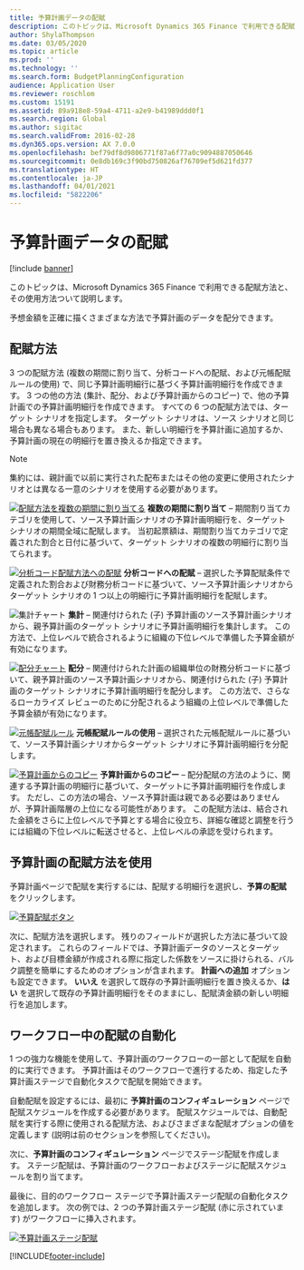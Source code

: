```yaml
---
title: 予算計画データの配賦
description: このトピックは、Microsoft Dynamics 365 Finance で利用できる配賦方法と、その使用方法ついて説明します。
author: ShylaThompson
ms.date: 03/05/2020
ms.topic: article
ms.prod: ''
ms.technology: ''
ms.search.form: BudgetPlanningConfiguration
audience: Application User
ms.reviewer: roschlom
ms.custom: 15191
ms.assetid: 89a918e8-59a4-4711-a2e9-b41989ddd0f1
ms.search.region: Global
ms.author: sigitac
ms.search.validFrom: 2016-02-28
ms.dyn365.ops.version: AX 7.0.0
ms.openlocfilehash: bef79df8d9806771f87a6f77a0c9094887050646
ms.sourcegitcommit: 0e8db169c3f90bd750826af76709ef5d621fd377
ms.translationtype: HT
ms.contentlocale: ja-JP
ms.lasthandoff: 04/01/2021
ms.locfileid: "5822206"
---
```

# <a name="budget-planning-data-allocation"></a>予算計画データの配賦

[!include [banner](../includes/banner.md)]

このトピックは、Microsoft Dynamics 365 Finance で利用できる配賦方法と、その使用方法ついて説明します。  

予想金額を正確に描くさまざまな方法で予算計画のデータを配分できます。

## <a name="allocation-methods"></a>配賦方法
3 つの配賦方法 (複数の期間に割り当て、分析コードへの配賦、および元帳配賦ルールの使用) で、同じ予算計画明細行に基づく予算計画明細行を作成できます。 3 つの他の方法 (集計、配分、および予算計画からのコピー) で、他の予算計画での予算計画明細行を作成できます。 すべての 6 つの配賦方法では、ターゲット シナリオを指定します。 ターゲット シナリオは、ソース シナリオと同じ場合も異なる場合もあります。 また、新しい明細行を予算計画に追加するか、予算計画の現在の明細行を置き換えるか指定できます。

> [!NOTE] 
> 集約には、親計画で以前に実行された配布またはその他の変更に使用されたシナリオとは異なる一意のシナリオを使用する必要があります。  

[![配賦方法を複数の期間に割り当てる](./media/allocateacrossperiods-300x259.png)](./media/allocateacrossperiods.png)
**複数の期間に割り当て** – 期間割り当てカテゴリを使用して、ソース予算計画シナリオの予算計画明細行を、ターゲット シナリオの期間全域に配賦します。 当初起票額は、期間割り当てカテゴリで定義された割合と日付に基づいて、ターゲット シナリオの複数の明細行に割り当てられます。         

[![分析コード配賦方法への配賦](./media/allocatetodimensions.jpg)](./media/allocatetodimensions.jpg)
**分析コードへの配賦** – 選択した予算配賦条件で定義された割合および財務分析コードに基づいて、ソース予算計画シナリオからターゲット シナリオの 1 つ以上の明細行に予算計画明細行を配賦します。           

![集計チャート](./media/aggregatechart-300x230.png)
**集計** – 関連付けられた (子) 予算計画のソース予算計画シナリオから、親予算計画のターゲット シナリオに予算計画明細行を集計します。 この方法で、上位レベルで統合されるように組織の下位レベルで準備した予算金額が有効になります。          

[![配分チャート](./media/distributechart-300x230.png)](./media/distributechart.png)
**配分** – 関連付けられた計画の組織単位の財務分析コードに基づいて、親予算計画のソース予算計画シナリオから、関連付けられた (子) 予算計画のターゲット シナリオに予算計画明細行を配分します。 この方法で、さらなるローカライズ レビューのために分配されるよう組織の上位レベルで準備した予算金額が有効になります。           

[![元帳配賦ルール](./media/ledgerallocationrules-300x202.png)](./media/ledgerallocationrules.png)
**元帳配賦ルールの使用** – 選択された元帳配賦ルールに基づいて、ソース予算計画シナリオからターゲット シナリオに予算計画明細行を分配します。 

[![予算計画からのコピー](./media/copyfrombudgetplan-187x300.png)](./media/copyfrombudgetplan.png)
**予算計画からのコピー** – 配分配賦の方法のように、関連する予算計画の明細行に基づいて、ターゲットに予算計画明細行を作成します。 ただし、この方法の場合、ソース予算計画は親である必要はありませんが、予算計画階層の上位になる可能性があります。 この配賦方法は、結合された金額をさらに上位レベルで予算とする場合に役立ち、詳細な確認と調整を行うには組織の下位レベルに転送させると、上位レベルの承認を受けられます。          

## <a name="using-allocation-methods-in-a-budget-plan"></a>予算計画の配賦方法を使用
予算計画ページで配賦を実行するには、配賦する明細行を選択し、**予算の配賦** をクリックします。

[![予算配賦ボタン](./media/allocatebudgetbutton-300x84.png)](./media/allocatebudgetbutton.png) 

次に、配賦方法を選択します。 残りのフィールドが選択した方法に基づいて設定されます。 これらのフィールドでは、予算計画データのソースとターゲット、および目標金額が作成される際に指定した係数をソースに掛けられる、バルク調整を簡単にするためのオプションが含まれます。 **計画への追加** オプションも設定できます。 **いいえ** を選択して既存の予算計画明細行を置き換えるか、**はい** を選択して既存の予算計画明細行をそのままにし、配賦済金額の新しい明細行を追加します。

## <a name="automating-allocations-during-a-workflow"></a>ワークフロー中の配賦の自動化
1 つの強力な機能を使用して、予算計画のワークフローの一部として配賦を自動的に実行できます。 予算計画はそのワークフローで進行するため、指定した予算計画ステージで自動化タスクで配賦を開始できます。 

自動配賦を設定するには、最初に **予算計画のコンフィギュレーション** ページで配賦スケジュールを作成する必要があります。 配賦スケジュールでは、自動配賦を実行する際に使用される配賦方法、およびさまざまな配賦オプションの値を定義します (説明は前のセクションを参照してください)。 

次に、**予算計画のコンフィギュレーション** ページでステージ配賦を作成します。 ステージ配賦は、予算計画のワークフローおよびステージに配賦スケジュールを割り当てます。 

最後に、目的のワークフロー ステージで予算計画ステージ配賦の自動化タスクを追加します。 次の例では、2 つの予算計画ステージ配賦 (赤に示されています) がワークフローに挿入されます。

[![予算計画ステージ配賦](./media/budgetplanningstageallocations-300x300.png)](./media/budgetplanningstageallocations.png)





[!INCLUDE[footer-include](../../includes/footer-banner.md)]